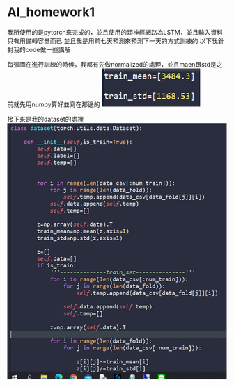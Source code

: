 # AI_homework1

我所使用的是pytorch來完成的，並且使用的類神經網路為LSTM，並且輸入資料只有用備轉容量而已
並且我是用前七天預測來預測下一天的方式訓練的
以下我針對我的code做一些講解

每張圖在進行訓練的時候，我都有先做normalized的處理，並且maen跟std是之前就先用numpy算好並寫在那邊的
![image](https://github.com/qw61116111/AI_homework1/blob/main/image/mean.jpg)

接下來是我的dataset的處裡
![image](https://github.com/qw61116111/AI_homework1/blob/main/image/dataset.jpg)
